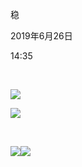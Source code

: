 稳

2019年6月26日

14:35

 

![](017_稳_000.png)

![](017_稳_001.png)

 

![](017_稳_002.png)![](017_稳_003.png)
